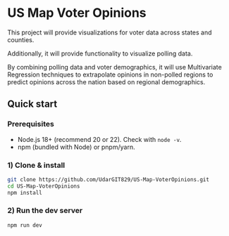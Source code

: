 # US Map Voter Opinions

This project will provide visualizations for voter data across states and counties.

Additionally, it will provide functionality to visualize polling data.

By combining polling data and voter demographics, it will use Multivariate Regression techniques to extrapolate opinions in non-polled regions to predict opinions across the nation based on regional demographics.

## Quick start

### Prerequisites

- Node.js 18+ (recommend 20 or 22). Check with `node -v`.
- npm (bundled with Node) or pnpm/yarn.

### 1) Clone & install

```bash
git clone https://github.com/UdarGIT829/US-Map-VoterOpinions.git
cd US-Map-VoterOpinions
npm install
```

### 2) Run the dev server

```bash
npm run dev
```
